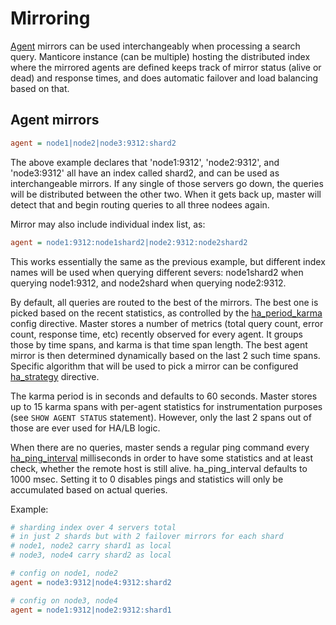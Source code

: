 # Mirroring

[Agent](Creating_an_index/Creating_a_distributed_index/Remote_indexes.md#agent) mirrors can be used interchangeably when processing a search query. Manticore instance (can be multiple) hosting the distributed index where the mirrored agents are defined keeps track of mirror status (alive or dead) and response times, and does automatic failover and load balancing based on that.

## Agent mirrors

```ini
agent = node1|node2|node3:9312:shard2
```

The above example declares that 'node1:9312', 'node2:9312', and 'node3:9312' all have an index called shard2, and can be used as interchangeable mirrors. If any single of those servers go down, the queries will be distributed between the other two. When it gets back up, master will detect that and begin routing queries to all three nodees again.

Mirror may also include individual index list, as:

```ini
agent = node1:9312:node1shard2|node2:9312:node2shard2
```

This works essentially the same as the previous example, but different index names will be used when querying different severs: node1shard2 when querying node1:9312, and node2shard when querying node2:9312.

By default, all queries are routed to the best of the mirrors. The best one is picked based on the recent statistics, as controlled by the [ha_period_karma](Server_settings/Searchd.md#ha_period_karma) config directive. Master stores a number of metrics (total query count, error count, response time, etc) recently observed for every agent. It groups those by time spans, and karma is that time span length. The best agent mirror is then determined dynamically based on the last 2 such time spans. Specific algorithm that will be used to pick a mirror can be configured [ha_strategy](Creating_a_cluster/Remote_nodes/Load_balancing.md#ha_strategy) directive.

The karma period is in seconds and defaults to 60 seconds. Master stores up to 15 karma spans with per-agent statistics for instrumentation purposes (see `SHOW AGENT STATUS` statement). However, only the last 2 spans out of those are ever used for HA/LB logic.

When there are no queries, master sends a regular ping command every [ha_ping_interval](Creating_a_cluster/Remote_nodes/Load_balancing.md#ha_ping_interval) milliseconds in order to have some statistics and at least check, whether the remote host is still alive. ha_ping_interval defaults to 1000 msec. Setting it to 0 disables pings and statistics will only be accumulated based on actual queries.

Example:

```ini
# sharding index over 4 servers total
# in just 2 shards but with 2 failover mirrors for each shard
# node1, node2 carry shard1 as local
# node3, node4 carry shard2 as local

# config on node1, node2
agent = node3:9312|node4:9312:shard2

# config on node3, node4
agent = node1:9312|node2:9312:shard1
```